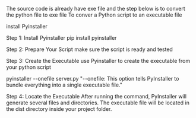 The source code is already have exe file and the step below is to convert the python file to exe file
To conver a Python script to an executable file

install Pyinstaller 

Step 1: Install Pyinstaller
pip install pyinstaller

Step 2: Prepare Your Script
make sure the script is ready and tested

Step 3: Create the Executable
use Pyinstaller to create the executable from your python script

pyinstaller --onefile server.py
  "--onefile: This option tells PyInstaller to bundle everything into a single executable file."

Step 4: Locate the Executable
After running the command, PyInstaller will generate several files and directories. The executable file will be located in the dist directory inside your project folder.

